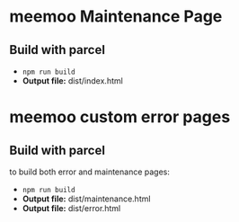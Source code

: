# meemoo Maintenance Page

## Build with parcel ##

* `npm run build`
* **Output file:** dist/index.html
# meemoo custom error pages

## Build with parcel ##

to build both error and maintenance pages:

* `npm run build`
* **Output file:** dist/maintenance.html
* **Output file:** dist/error.html

